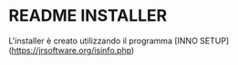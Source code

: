 # README INSTALLER

L'installer è creato utilizzando il programma [INNO SETUP] (https://jrsoftware.org/isinfo.php)
